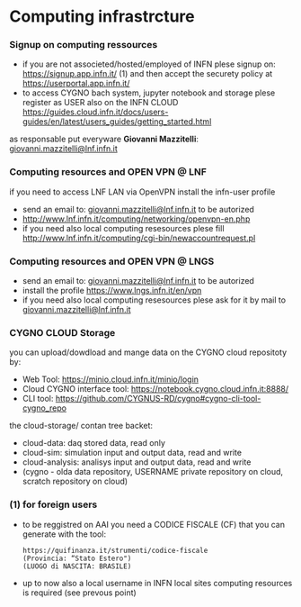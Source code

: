 # Computing infrastrcture

### Signup on computing ressources
* if you are not associeted/hosted/employed of INFN plese signup on: https://signup.app.infn.it/ (1) and then accept the securety policy at https://userportal.app.infn.it/ 
* to access CYGNO bach system, jupyter notebook and storage plese register as USER also on the INFN CLOUD https://guides.cloud.infn.it/docs/users-guides/en/latest/users_guides/getting_started.html

as responsable put everyware **Giovanni Mazzitelli**: giovanni.mazzitelli@lnf.infn.it

### Computing resources and OPEN VPN @ LNF
if you need to access LNF LAN via OpenVPN install the infn-user profile
* send an email to: giovanni.mazzitelli@lnf.infn.it to be autorized
* http://www.lnf.infn.it/computing/networking/openvpn-en.php
* if you need also local computing resesources plese fill http://www.lnf.infn.it/computing/cgi-bin/newaccountrequest.pl 

### Computing resources and OPEN VPN @ LNGS
* send an email to: giovanni.mazzitelli@lnf.infn.it to be autorized
* install the profile https://www.lngs.infn.it/en/vpn
* if you need also local computing resesources plese ask for it by mail to giovanni.mazzitelli@lnf.infn.it

### CYGNO CLOUD Storage
you can upload/dowdload and mange data on the CYGNO cloud repositoty by: 

* Web Tool: https://minio.cloud.infn.it/minio/login
* Cloud CYGNO interface tool: https://notebook.cygno.cloud.infn.it:8888/ 
* CLI tool: https://github.com/CYGNUS-RD/cygno#cygno-cli-tool-cygno_repo

the cloud-storage/ contan tree backet:
* cloud-data: daq stored data, read only
* cloud-sim: simulation input and output data, read and write
* cloud-analysis: analisys input and output data, read and write
* (cygno - olda data repository, USERNAME private repository on cloud, scratch repository on cloud)

### (1) for foreign users ###
* to be reggistred on AAI you need a CODICE FISCALE (CF) that you can generate with the tool:

      https://quifinanza.it/strumenti/codice-fiscale 
      (Provincia: “Stato Estero")
      (LUOGO di NASCITA: BRASILE)

* up to now also a local username in INFN local sites computing resources is required (see prevous point)
